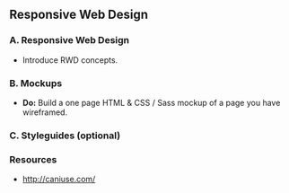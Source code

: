Responsive Web Design
---------------------

### A. Responsive Web Design

* Introduce RWD concepts.

### B. Mockups

* __Do:__ Build a one page HTML & CSS / Sass mockup of a page you have wireframed.

### C. Styleguides (optional)



### Resources

* http://caniuse.com/
